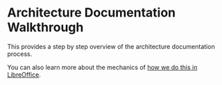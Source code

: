 # Architecture Documentation Walkthrough
This provides a step by step overview of the architecture documentation process.

You can also learn more about the mechanics of [how we do this in LibreOffice](archdocs_libreoffice_howto.md).
